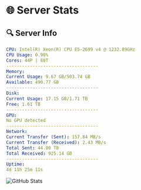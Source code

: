 # 🌐 Server Stats
## 🔍 Server Info
```yaml
CPU: Intel(R) Xeon(R) CPU E5-2699 v4 @ 1232.89GHz
CPU Usage: 0.90%
Cores: 44P | 88T
-----------------------------------
Memory:
Current Usage: 9.67 GB/503.74 GB
Available: 490.77 GB
-----------------------------------
Disk:
Current Usage: 17.15 GB/1.71 TB
Free: 1.61 TB
-----------------------------------
GPU:
No GPU detected
-----------------------------------
Network:
Current Transfer (Sent): 157.84 MB/s
Current Transfer (Received): 2.43 MB/s
Total Sent: 44.00 TB
Total Received: 925.14 GB
-----------------------------------
Uptime:
4d 11h 25m 11s
```
![GitHub Stats](https://img.shields.io/badge/Updated-2025-02-12_10:08:29-blue)